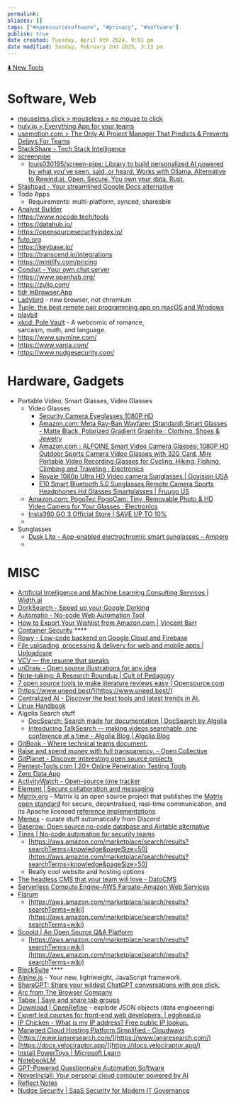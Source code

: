 ```yaml
---
permalink:
aliases: []
tags: ["#opensourcesoftware", "#privacy", "#software"]
publish: true
date created: Tuesday, April 9th 2024, 9:01 pm
date modified: Sunday, February 2nd 2025, 3:13 pm
---
```


[⬇️ New Tools](../../⬇%20INBOX,%20DROPZONE/⬇️%20New%20Tools/⬇️%20New%20Tools.md)

# Software, Web

- [mouseless.click > mouseless > no mouse to click](https://mouseless.click/)
- [huly.io > Everything App for your teams](https://huly.io/)
- [usemotion.com > The Only AI Project Manager That Predicts & Prevents Delays For Teams](https://www.usemotion.com/project-manager)
- [StackShare - Tech Stack Intelligence](https://stackshare.io/)
- [screenpipe](https://screenpi.pe/)
	- [louis030195/screen-pipe: Library to build personalized AI powered by what you've seen, said, or heard. Works with Ollama. Alternative to Rewind.ai. Open. Secure. You own your data. Rust.](https://github.com/louis030195/screen-pipe)
- [Stashpad - Your streamlined Google Docs alternative](https://www.stashpad.com/)
- Todo Apps
	- Requirements: multi-platform, synced, shareable
- [Analyst Builder](https://www.analystbuilder.com/)
- https://www.nocode.tech/tools
- https://datahub.io/
- https://opensourcesecurityindex.io/
- [futo.org](https://futo.org/)
- https://keybase.io/
- https://transcend.io/integrations
- https://mintlify.com/pricing
- [Conduit - Your own chat server](https://conduit.rs/)
- https://www.openhab.org/
- https://zulip.com/
- [tldr InBrowser.App](https://tldr.inbrowser.app/)
- [Ladybird](https://ladybird.org/) - new browser, not chromium
- [Tuple: the best remote pair programming app on macOS and Windows](https://tuple.app/)
- [playbit](https://playb.it/)
- [xkcd: Pole Vault](https://xkcd.com/) - A webcomic of romance,  
sarcasm, math, and language.
- https://www.saymine.com/
- https://www.vanta.com/
- https://www.nudgesecurity.com/

# Hardware, Gadgets

- Portable Video, Smart Glasses, Video Glasses
	- Video Glasses
		- [Security Camera Eyeglasses 1080P HD](https://knowyournanny.com/security-camera-eyeglasses-1080p-hd/?sku=KYN-SG-DVR&gad_source=1)
		- [Amazon.com: Meta Ray-Ban Wayfarer (Standard) Smart Glasses - Matte Black, Polarized Gradient Graphite : Clothing, Shoes & Jewelry](https://www.amazon.com/dp/B0CGXYVQ1P) 
		- [Amazon.com : ALFOINE Smart Video Camera Glasses: 1080P HD Outdoor Sports Camera Video Glasses with 32G Card, Mini Portable Video Recording Glasses for Cycling, Hiking, Fishing, Climbing and Traveling : Electronics](https://www.amazon.com/ALFOINE-Smart-Video-Camera-Glasses/dp/B0CXST2RKQ/)
		- [Royale 1080p Ultra HD Video camera Sunglasses | Govision USA](https://www.govisionusa.com/product/royale-hd-video-camera-sunglasses/?attribute_pa_royale-colors=warm-grey)
		- [E10 Smart Bluetooth 5.0 Sunglasses Remote Camera Sports Headphones Hd Glasses Smartglasses | Fruugo US](https://www.fruugo.us/e10-smart-bluetooth-50-sunglasses-remote-camera-sports-headphones-hd-glasses-smartglasses/p-128991136-271113317?language=en) 
	- [Amazon.com: PogoTec PogoCam: Tiny, Removable Photo & HD Video Camera for Your Glasses : Electronics](https://www.amazon.com/PogoTec-CAM-07202905001-PogoCam/dp/B072MPXRZ9/)
	- [Insta360 GO 3 Official Store | SAVE UP TO 10%](https://store.insta360.com/product/go-3?i_source=website&i_medium=product_page_button&i_campaign=go-3)
	- 
- Sunglasses
	- [Dusk Lite - App-enabled electrochromic smart sunglasses – Ampere](https://ampere.shop/products/dusk-lite-outdoor-adjustable-tint-electrochromic-smart-sunglasses?variant=39862620553350)
	- 

# MISC

- [Artificial Intelligence and Machine Learning Consulting Services | Width.ai](https://www.width.ai/)
- [DorkSearch - Speed up your Google Dorking](https://dorksearch.com/)
- [Automatio - No-code Web Automation Tool](https://automatio.co/#chromeExt)
- [How to Export Your Wishlist from Amazon.com | Vincent Barr](https://vincentbarr.com/export-amazon-wishlist-excel/)
- [Container Security](https://cdn2.hubspot.net/hubfs/1665891/Assets/Container%20Security%20by%20Liz%20Rice%20-%20OReilly%20Apr%202020.pdf) ****
- [Rowy - Low-code backend on Google Cloud and Firebase](https://www.rowy.io/)
- [File uploading, processing & delivery for web and mobile apps | Uploadcare](https://uploadcare.com/)
- [VCV — the resume that speaks](https://www.vcv.me/)
- [unDraw - Open source illustrations for any idea](https://undraw.co/)
- [Note-taking: A Research Roundup | Cult of Pedagogy](https://www.cultofpedagogy.com/note-taking/)
- [7 open source tools to make literature reviews easy | Opensource.com](https://opensource.com/article/18/6/open-source-literature-review-tools)
- [https://www.uneed.best/](https://www.uneed.best/)
- [Centralized AI - Discover the best tools and latest trends in AI.](https://centralized.ai/)
- [Linux Handbook](https://linuxhandbook.com/)
- Algolia Search stuff
    - [DocSearch: Search made for documentation | DocSearch by Algolia](https://docsearch.algolia.com/)
    - [Introducing TalkSearch — making videos searchable, one conference at a time - Algolia Blog | Algolia Blog](https://www.algolia.com/blog/product/talksearch-conference-video-search/)
- [GitBook - Where technical teams document.](https://www.gitbook.com/)
- [Raise and spend money with full transparency. - Open Collective](https://opencollective.com/)
- [GitPlanet - Discover interesting open source projects](https://gitplanet.com/)
- [Pentest-Tools.com | 20+ Online Penetration Testing Tools](https://pentest-tools.com/)
- [Zero Data App](https://0data.app/)
- [ActivityWatch - Open-source time tracker](https://activitywatch.net/)
- [Element | Secure collaboration and messaging](https://element.io/)
- [Matrix.org](https://matrix.org/) - Matrix is an open source project that publishes the [Matrix open standard](https://matrix.org/docs/spec) for secure, decentralised, real-time communication, and its Apache licensed [reference implementations](https://github.com/matrix-org).
- [Memex](https://memex.garden/) - curate stuff automatically from Discord
- [Baserow: Open source no-code database and Airtable alternative](https://baserow.io/)
- [Tines | No-code automation for security teams](https://www.tines.com/)
    - [https://aws.amazon.com/marketplace/search/results?searchTerms=knowledge&pageSize=50](https://aws.amazon.com/marketplace/search/results?searchTerms=knowledge&pageSize=50)
    - Really cool website and hosting options
- [The headless CMS that your team will love - DatoCMS](https://www.datocms.com/)
- [Serverless Compute Engine–AWS Fargate–Amazon Web Services](https://aws.amazon.com/fargate/)
- [Flarum](https://flarum.org/)
    - [https://aws.amazon.com/marketplace/search/results?searchTerms=wiki](https://aws.amazon.com/marketplace/search/results?searchTerms=wiki)
- [Scoold | An Open Source Q&A Platform](https://scoold.com/)
    - [https://aws.amazon.com/marketplace/search/results?searchTerms=wiki](https://aws.amazon.com/marketplace/search/results?searchTerms=wiki)
- [BlockSuite](https://block-suite.com/) ****
- [Alpine.js](https://alpinejs.dev/) - Your new, lightweight, JavaScript framework.
- [ShareGPT: Share your wildest ChatGPT conversations with one click.](https://sharegpt.com/)
- [Arc from The Browser Company](https://arc.net/)
- [Tabox | Save and share tab groups](https://www.tabox.co/)
- [Download | OpenRefine](https://openrefine.org/download) - explode JSON objects (data engineering)
- [Expert led courses for front-end web developers. | egghead.io](https://egghead.io/)
- [IP Chicken - What is my IP address? Free public IP lookup.](https://ipchicken.com/)
- [Managed Cloud Hosting Platform Simplified - Cloudways](https://www.cloudways.com/en/)
- [https://www.iansresearch.com/](https://www.iansresearch.com/)
- [https://docs.velociraptor.app/](https://docs.velociraptor.app/)
- [Install PowerToys | Microsoft Learn](https://learn.microsoft.com/en-us/windows/powertoys/install)
- [NotebookLM](https://notebooklm.google/)
- [GPT-Powered Questionnaire Automation Software](https://www.conveyor.com/security-questionnaire-automation-software)
- [Neverinstall: Your personal cloud computer powered by AI](https://neverinstall.com/)
- [Reflect Notes](https://reflect.app/home)
- [Nudge Security | SaaS Security for Modern IT Governance](https://www.nudgesecurity.com/)
